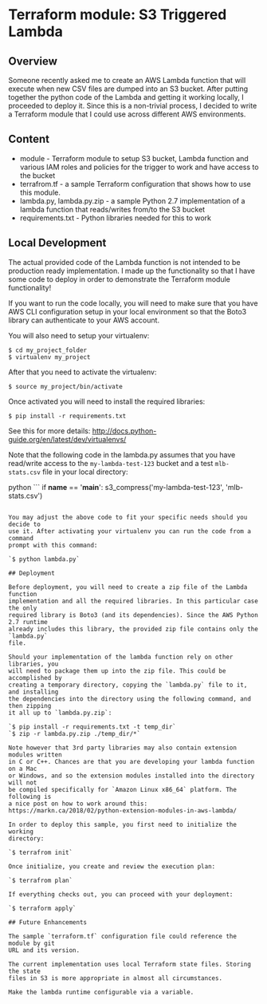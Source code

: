 # Terraform module: S3 Triggered Lambda

## Overview

Someone recently asked me to create an AWS Lambda function that will execute
when new CSV files are dumped into an S3 bucket. After putting together the python
code of the Lambda and getting it working locally, I proceeded to deploy it.
Since this is a non-trivial process, I decided to write a Terraform module that
I could use across different AWS environments.

## Content

* module - Terraform module to setup S3 bucket, Lambda function and various
IAM roles and policies for the trigger to work and have access to the bucket
* terrafrom.tf - a sample Terraform configuration that shows how to use this
module.
* lambda.py, lambda.py.zip - a sample Python 2.7 implementation of a lambda
function that reads/writes from/to the S3 bucket
* requirements.txt - Python libraries needed for this to work

## Local Development

The actual provided code of the Lambda function is not intended to be production
ready implementation. I made up the functionality so that I have some code to
deploy in order to demonstrate the Terraform module functionality!

If you want to run the code locally, you will need to make sure that you have
AWS CLI configuration setup in your local environment so that the Boto3 library
can authenticate to your AWS account.

You will also need to setup your virtualenv:

```
$ cd my_project_folder
$ virtualenv my_project
```

After that you need to activate the virtualenv:

`$ source my_project/bin/activate`

Once activated you will need to install the required libraries:

`$ pip install -r requirements.txt`

See this for more details: http://docs.python-guide.org/en/latest/dev/virtualenvs/

Note that the following code in the lambda.py assumes that you have read/write
access to the `my-lambda-test-123` bucket and a test `mlb-stats.csv` file in
your local directory:

python ```
if __name__ == '__main__':
    s3_compress('my-lambda-test-123', 'mlb-stats.csv')
```

You may adjust the above code to fit your specific needs should you decide to
use it. After activating your virtualenv you can run the code from a command
prompt with this command:

`$ python lambda.py`

## Deployment

Before deployment, you will need to create a zip file of the Lambda function
implementation and all the required libraries. In this particular case the only
required library is Boto3 (and its dependencies). Since the AWS Python 2.7 runtime
already includes this library, the provided zip file contains only the `lambda.py`
file.

Should your implementation of the lambda function rely on other libraries, you
will need to package them up into the zip file. This could be accomplished by
creating a temporary directory, copying the `lambda.py` file to it, and installing
the dependencies into the directory using the following command, and then zipping
it all up to `lambda.py.zip`:

`$ pip install -r requirements.txt -t temp_dir`  
`$ zip -r lambda.py.zip ./temp_dir/*`

Note however that 3rd party libraries may also contain extension modules written
in C or C++. Chances are that you are developing your lambda function on a Mac
or Windows, and so the extension modules installed into the directory will not
be compiled specifically for `Amazon Linux x86_64` platform. The following is
a nice post on how to work around this:
https://markn.ca/2018/02/python-extension-modules-in-aws-lambda/

In order to deploy this sample, you first need to initialize the working
directory:

`$ terrafrom init`

Once initialize, you create and review the execution plan:

`$ terrafrom plan`

If everything checks out, you can proceed with your deployment:

`$ terraform apply`

## Future Enhancements

The sample `terraform.tf` configuration file could reference the module by git
URL and its version.

The current implementation uses local Terraform state files. Storing the state
files in S3 is more appropriate in almost all circumstances.

Make the lambda runtime configurable via a variable.
